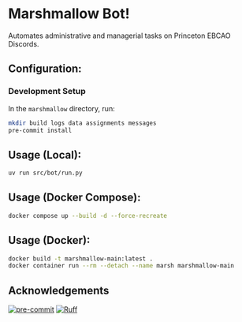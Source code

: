 # Marshmallow Bot!

Automates administrative and managerial tasks on Princeton EBCAO Discords.

## Configuration:

### Development Setup

In the `marshmallow` directory, run:
```bash
mkdir build logs data assignments messages
pre-commit install
```

## Usage (Local):
```bash
uv run src/bot/run.py
```

## Usage (Docker Compose):

```bash
docker compose up --build -d --force-recreate
```

## Usage (Docker):

```bash
docker build -t marshmallow-main:latest .
docker container run --rm --detach --name marsh marshmallow-main
```

## Acknowledgements

[![pre-commit](https://img.shields.io/badge/pre--commit-enabled-brightgreen?logo=pre-commit)](https://github.com/pre-commit/pre-commit)
[![Ruff](https://img.shields.io/endpoint?url=https://raw.githubusercontent.com/astral-sh/ruff/main/assets/badge/v2.json)](https://github.com/astral-sh/ruff)